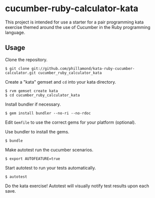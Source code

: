 cucumber-ruby-calculator-kata
=============================

This project is intended for use a starter for a pair programming kata exercise themed around the use of Cucumber in the Ruby programming language.

## Usage

Clone the repository.

    $ git clone git://github.com/phillamond/kata-ruby-cucumber-calculator.git cucumber_ruby_calculator_kata

Create a "kata" gemset and `cd` into your kata directory.

    $ rvm gemset create kata
    $ cd cucumber_ruby_calculator_kata

Install bundler if necessary.

    $ gem install bundler --no-ri --no-rdoc

Edit `Gemfile` to use the correct gems for your platform (optional).

Use bundler to install the gems.

    $ bundle

Make autotest run the cucumber scenarios.

    $ export AUTOFEATURE=true

Start autotest to run your tests automatically.
    
    $ autotest

Do the kata exercise! Autotest will visually notify test results upon each save.
